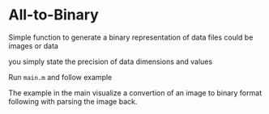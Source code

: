 # All-to-Binary

Simple function to generate a binary representation of data files
could be images or data

you simply state the precision of data dimensions and values

Run `main.m` and follow example

The example in the main visualize a convertion of an image to binary format following with parsing the image back.

